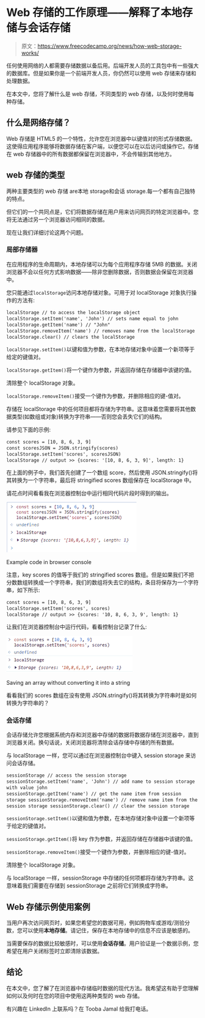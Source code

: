 # Web 存储的工作原理——解释了本地存储与会话存储

> 原文：<https://www.freecodecamp.org/news/how-web-storage-works/>

任何使用网络的人都需要存储数据以备后用。后端开发人员的工具包中有一些强大的数据库。但是如果你是一个前端开发人员，你仍然可以使用 web 存储来存储和处理数据。

在本文中，您将了解什么是 web 存储，不同类型的 web 存储，以及何时使用每种存储。

## 什么是网络存储？

Web 存储是 HTML5 的一个特性，允许您在浏览器中以键值对的形式存储数据。这使得应用程序能够将数据存储在客户端，以便您可以在以后访问或操作它。存储在 web 存储器中的所有数据都保留在浏览器中，不会传输到其他地方。

## web 存储的类型

两种主要类型的 web 存储 are‌‌本地 storage‌‌和会话 storage‌‌.每一个都有自己独特的特点。

但它们的一个共同点是，它们将数据存储在用户用来访问网页的特定浏览器中。您将无法通过另一个浏览器访问相同的数据。

现在让我们详细讨论这两个问题。

### 局部存储器

在应用程序的生命周期内，本地存储可以为每个应用程序存储 5MB 的数据。关闭浏览器不会以任何方式影响数据——除非您删除数据，否则数据会保留在浏览器中。

您只能通过`localStorage`访问本地存储对象。可用于对 localStorage 对象执行操作的方法有:

```
localStorage // to access the localStorage object 
localStorage.setItem('name', 'John') // sets name equal to john localStorage.getItem('name') // "John" 
localStorage.removeItem('name') // removes name from the localStorage localStorage.clear() // clears the localStorage
```

`localStorage.setItem()`以键和值为参数，在本地存储对象中设置一个新项等于给定的键值对。

`localStorage.getItem()`将一个键作为参数，并返回存储在存储器中该键的值。

清除整个 localStorage 对象。

`localStorage.removeItem()`接受一个键作为参数，并删除相应的键-值对。‌‌

存储在 localStorage 中的任何项目都将存储为字符串。这意味着您需要将其他数据类型(如数组或对象)转换为字符串——否则您会丢失它们的结构。

请参见下面的示例:

```
const scores = [10, 8, 6, 3, 9] 
const scoresJSON = JSON.stringify(scores) 
localStorage.setItem('scores', scoresJSON) 
localStorage // output >> {scores: '[10, 8, 6, 3, 9]', length: 1}
```

在上面的例子中，我们首先创建了一个数组 score，然后使用 JSON.stringify()将其转换为一个字符串，最后将 stringified scores 数组保存在 localStorage 中。

请花点时间看看我在浏览器控制台中运行相同代码片段时得到的输出。

![localstorage-3](img/83d813f3ef5eaed7a1623f8dc7ed9733.png)

Example code in browser console

注意，key scores 的值等于我们的 stringified scores 数组。但是如果我们不把分数数组转换成一个字符串，我们的数组将失去它的结构，条目将保存为一个字符串，如下所示:

```
const scores = [10, 8, 6, 3, 9] 
localStorage.setItem('scores', scores) 
localStorage // output >> {scores: '10, 8, 6, 3, 9', length: 1} 
```

让我们在浏览器控制台中运行代码，看看控制台记录了什么:

![localstorage-2](img/8579a3eee9812268bfb0cbaa40e91c16.png)

Saving an array without converting it into a string

看看我们的 scores 数组在没有使用 JSON.stringify()将其转换为字符串时是如何转换为字符串的？

### 会话存储

会话存储允许您根据系统内存和浏览器中存储的数据将数据存储在浏览器中，直到浏览器关闭。换句话说，关闭浏览器将清除会话存储中存储的所有数据。

与 localStorage 一样，您可以通过在浏览器控制台中键入 session storage 来访问会话存储。

```
sessionStorage // access the session storage 
sessionStorage.setItem('name', 'John') // add name to session storage with value john 
sessionStorage.getItem('name') // get the name item from session storage sessionStorage.removeItem('name') // remove name item from the session storage sessionStorage.clear() // clear the session storage
```

`sessionStorage.setItem()`以键和值为参数，在本地存储对象中设置一个新项等于给定的键值对。

`sessionStorage.getItem()`将 key 作为参数，并返回存储在存储器中该键的值。

`sessionStorage.removeItem()`接受一个键作为参数，并删除相应的键-值对。

清除整个 localStorage 对象。‌‌

与 localStorage 一样，sessionStorage 中存储的任何项都将存储为字符串。这意味着我们需要在存储到 sessionStorage 之前将它们转换成字符串。

## Web 存储示例使用案例

当用户再次访问网页时，如果您希望您的数据可用，例如购物车或游戏/测验分数，您可以使用**本地存储**。请记住，保存在本地存储中的信息不应该是敏感的。‌‌

当需要保存的数据比较敏感时，可以使用**会话存储**。用户验证是一个数据示例，您希望在用户关闭标签时立即清除该数据。

## 结论

在本文中，您了解了在浏览器中存储临时数据的现代方法。我希望这有助于您理解如何以及何时在您的项目中使用这两种类型的 web 存储。

有兴趣在 LinkedIn 上联系吗？在 Tooba Jamal 给我打电话。